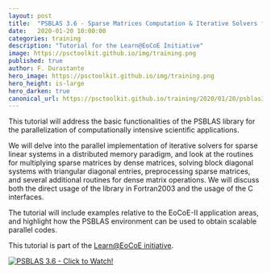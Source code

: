 ```yaml
---
layout: post
title:  "PSBLAS 3.6 - Sparse Matrices Computation & Iterative Solvers for HPC"
date:   2020-01-20 10:00:00
categories: training
description: "Tutorial for the Learn@EoCoE Initiative"
image: https://psctoolkit.github.io/img/training.png
published: true
author: F. Durastante
hero_image: https://psctoolkit.github.io/img/training.png
hero_height: is-large
hero_darken: true
canonical_url: https://psctoolkit.github.io/training/2020/01/20/psblas36tutorialeocoe.html
---
```


This tutorial will address the basic functionalities of the PSBLAS library for
the parallelization of computationally intensive scientific applications.

We
will delve into the parallel implementation of iterative solvers for sparse
linear systems in a distributed memory paradigm, and look at the routines for
multiplying sparse matrices by dense matrices, solving block diagonal systems
with triangular diagonal entries, preprocessing sparse matrices, and several
additional routines for dense matrix operations. We will discuss both the direct
usage of the library in Fortran2003 and the usage of the C interfaces.

The tutorial will include examples relative to the EoCoE-II application areas,
and highlight how the PSBLAS environment can be used to obtain scalable
parallel codes.


This tutorial is part of the [Learn@EoCoE initiative](https://www.eocoe.eu/video_resource/psblas-3-6-sparse-matrices-computation-iterative-solvers-for-hpc-january-20th-2020/).

[![PSBLAS 3.6 - Click to Watch!](https://psctoolkit.github.io/img/eocoepsblastutorial.png)](https://youtu.be/4CHI76zFoPc "PSBLAS 3.6 - Click to Watch!")
